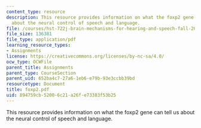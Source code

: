 ```yaml
---
content_type: resource
description: This resource provides information on what the foxp2 gene can tell us
  about the neural control of speech and language.
file: /courses/hst-722j-brain-mechanisms-for-hearing-and-speech-fall-2005/894759cb52006c21a26fe73383f53b25_foxp2.pdf
file_size: 136381
file_type: application/pdf
learning_resource_types:
- Assignments
license: https://creativecommons.org/licenses/by-nc-sa/4.0/
ocw_type: OCWFile
parent_title: Assignments
parent_type: CourseSection
parent_uid: 652ba4c7-27a6-1eb6-e79b-93e3ccbb39bd
resourcetype: Document
title: foxp2.pdf
uid: 894759cb-5200-6c21-a26f-e73383f53b25
---
```

This resource provides information on what the foxp2 gene can tell us about the neural control of speech and language.